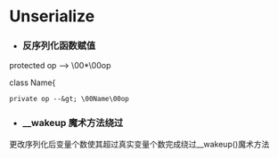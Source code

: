 # Unserialize

* ### 反序列化函数赋值

protected op --&gt; \00\*\00op

class Name{

    private op --&gt; \00Name\00op

* ### \_\_wakeup 魔术方法绕过

更改序列化后变量个数使其超过真实变量个数完成绕过\_\_wakeup\(\)魔术方法



